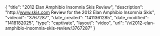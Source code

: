 {
    "title": "2012 Elan Amphibio Insomnia Skis Review",
    "description": "http:\/\/www.skis.com Review for the 2012 Elan Amphibio Insomnia Skis",
    "videoid": "3767287",
    "date_created": "1411361285",
    "date_modified": "1418182025",
    "type": "captivate",
    "layout": "video",
    "url": "\/v\/2012-elan-amphibio-insomnia-skis-review\/3767287"
}